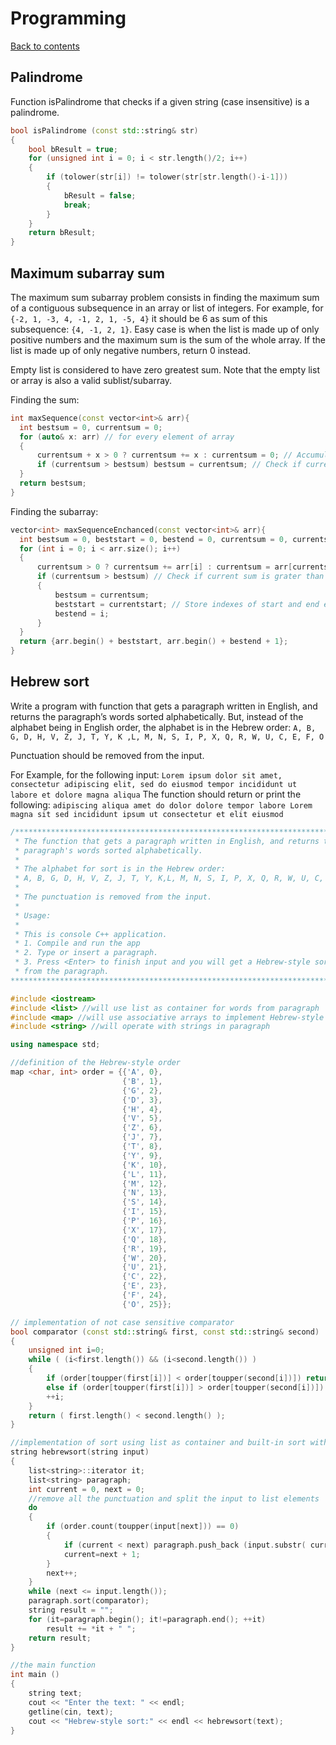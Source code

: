 # Programming

[Back to contents](README.md)

## Palindrome

Function isPalindrome that checks if a given string (case insensitive) is a palindrome.

```C++
bool isPalindrome (const std::string& str)
{
    bool bResult = true;
    for (unsigned int i = 0; i < str.length()/2; i++)
    {
        if (tolower(str[i]) != tolower(str[str.length()-i-1]))
        {
            bResult = false;
            break;
        }
    }
    return bResult;
}
```

## Maximum subarray sum

The maximum sum subarray problem consists in finding the maximum sum of a contiguous subsequence in an array or list of integers. For example, for `{-2, 1, -3, 4, -1, 2, 1, -5, 4}` it should be 6 as sum of this subsequence: `{4, -1, 2, 1}`.
Easy case is when the list is made up of only positive numbers and the maximum sum is the sum of the whole array. If the list is made up of only negative numbers, return 0 instead.

Empty list is considered to have zero greatest sum. Note that the empty list or array is also a valid sublist/subarray.

Finding the sum:

```c++
int maxSequence(const vector<int>& arr){
  int bestsum = 0, currentsum = 0;
  for (auto& x: arr) // for every element of array
  {
      currentsum + x > 0 ? currentsum += x : currentsum = 0; // Accumulate elements in current sum until that sum is grater than 0
      if (currentsum > bestsum) bestsum = currentsum; // Check if current sum is grater than best sum which is already found
  }
  return bestsum;
}
```

Finding the subarray:

```c++
vector<int> maxSequenceEnchanced(const vector<int>& arr){
  int bestsum = 0, beststart = 0, bestend = 0, currentsum = 0, currentstart = 0;
  for (int i = 0; i < arr.size(); i++)
  {
      currentsum > 0 ? currentsum += arr[i] : currentsum = arr[currentstart = i]; // Extend the existing sequence with the current element or start a new sequence at the current element
      if (currentsum > bestsum) // Check if current sum is grater than best sum which is already found
      {
          bestsum = currentsum;
          beststart = currentstart; // Store indexes of start and end elements
          bestend = i;
      }
  }
  return {arr.begin() + beststart, arr.begin() + bestend + 1};
}
```

## Hebrew sort

Write a program with function that gets a paragraph written in English, and returns the paragraph’s words sorted alphabetically.
But, instead of the alphabet being in English order, the alphabet is in the Hebrew order:
`A, B, G, D, H, V, Z, J, T, Y, K ,L, M, N, S, I, P, X, Q, R, W, U, C, E, F, O`

Punctuation should be removed from the input.

For Example, for the following input:
`Lorem ipsum dolor sit amet, consectetur adipiscing elit, sed do eiusmod tempor incididunt ut labore et dolore magna aliqua`
The function should return or print the following:
`adipiscing aliqua amet do dolor dolore tempor labore Lorem magna sit sed incididunt ipsum ut consectetur et elit eiusmod`

```c++
/*******************************************************************************
 * The function that gets a paragraph written in English, and returns the
 * paragraph's words sorted alphabetically.
 *
 * The alphabet for sort is in the Hebrew order:
 * A, B, G, D, H, V, Z, J, T, Y, K,L, M, N, S, I, P, X, Q, R, W, U, C, E, F, O
 *
 * The punctuation is removed from the input.
 *
 * Usage:
 *
 * This is console C++ application.
 * 1. Compile and run the app
 * 2. Type or insert a paragraph.
 * 3. Press <Enter> to finish input and you will get a Hebrew-style sorted words
 * from the paragraph.
*******************************************************************************/

#include <iostream>
#include <list> //will use list as container for words from paragraph
#include <map> //will use associative arrays to implement Hebrew-style order for sort
#include <string> //will operate with strings in paragraph

using namespace std;

//definition of the Hebrew-style order
map <char, int> order = {{'A', 0},
                         {'B', 1},
                         {'G', 2},
                         {'D', 3},
                         {'H', 4},
                         {'V', 5},
                         {'Z', 6},
                         {'J', 7},
                         {'T', 8},
                         {'Y', 9},
                         {'K', 10},
                         {'L', 11},
                         {'M', 12},
                         {'N', 13},
                         {'S', 14},
                         {'I', 15},
                         {'P', 16},
                         {'X', 17},
                         {'Q', 18},
                         {'R', 19},
                         {'W', 20},
                         {'U', 21},
                         {'C', 22},
                         {'E', 23},
                         {'F', 24},
                         {'O', 25}};

// implementation of not case sensitive comparator
bool comparator (const std::string& first, const std::string& second)
{
    unsigned int i=0;
    while ( (i<first.length()) && (i<second.length()) )
    {
        if (order[toupper(first[i])] < order[toupper(second[i])]) return true;
        else if (order[toupper(first[i])] > order[toupper(second[i])]) return false;
        ++i;
    }
    return ( first.length() < second.length() );
}

//implementation of sort using list as container and built-in sort with our comparator
string hebrewsort(string input)
{
    list<string>::iterator it;
    list<string> paragraph;
    int current = 0, next = 0;
    //remove all the punctuation and split the input to list elements
    do
    {
        if (order.count(toupper(input[next])) == 0)
        {
            if (current < next) paragraph.push_back (input.substr( current, next - current ));
            current=next + 1;
        }
        next++;
    }
    while (next <= input.length());
    paragraph.sort(comparator);
    string result = "";
    for (it=paragraph.begin(); it!=paragraph.end(); ++it)
        result += *it + " ";
    return result;
}

//the main function
int main ()
{
    string text;
    cout << "Enter the text: " << endl;
    getline(cin, text);
    cout << "Hebrew-style sort:" << endl << hebrewsort(text);
}
```

